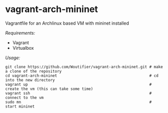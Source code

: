 # vagrant-arch-mininet
Vagrantfile for an Archlinux based VM with mininet installed

_Requirements:_
- Vagrant
- Virtualbox

_Usage:_
```
git clone https://github.com/Woutifier/vagrant-arch-mininet.git # make a clone of the repository
cd vagrant-arch-mininet                                         # cd into the new directory
vagrant up                                                      # create the vm (this can take some time)
vagrant ssh                                                     # connect to the vm
sudo mn                                                         # start mininet
```
